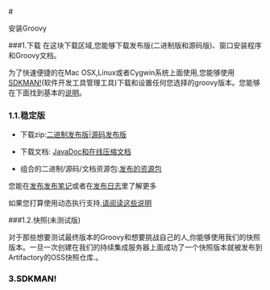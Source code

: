 #<p style="text-align:left;">安装Groovy</p>

###1.下载
在这块下载区域,您能够下载发布版(二进制版和源码版)、窗口安装程序和Groovy文档。
 
 为了快速便捷的在Mac OSX,Linux或者Cygwin系统上面使用,您能够使用[SDKMAN!](https://sdkman.io/)(软件开发工具管理工具)下载和设置任何您选择的groovy版本。您能够在下面找到基本的<a href="#SDKMAN">说明</a>。
 
### 1.1.稳定版
 
* 下载zip:[二进制发布版](https://bintray.com/artifact/download/groovy/maven/apache-groovy-binary-2.5.2.zip)|[源码发布版](https://bintray.com/artifact/download/groovy/maven/apache-groovy-src-2.5.2.zip)
 
 * 下载文档: [JavaDoc和在线压缩文档](https://bintray.com/artifact/download/groovy/maven/apache-groovy-docs-2.5.2.zip)
 
 * 组合的二进制/源码/文档资源包:[发布的资源包](https://bintray.com/artifact/download/groovy/maven/apache-groovy-sdk-2.5.2.zip)
 
 您能在[发布发布笔记](http://groovy-lang.org/releasenotes/groovy-2.5.html)或者在[发布日志](http://groovy-lang.org/changelogs/changelog-2.5.2.html)里了解更多
 
 如果您打算使用动态执行支持,[请阅读这些说明](http://docs.groovy-lang.org/latest/html/documentation/invokedynamic-support.html)
 
###1.2.快照(未测试版)
 
 对于那些想要测试最终版本的Groovy和想要挑战自己的人,你能够使用我们的快照版本。一旦一次创建在我们的持续集成服务器上面成功了一个快照版本就被发布到 Artifactory的OSS快照仓库.。
 
### <a style="color:black;" name="SDKMAN"> 3.SDKMAN!</a>
 